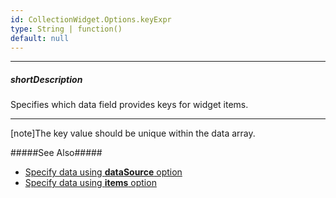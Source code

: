 ```yaml
---
id: CollectionWidget.Options.keyExpr
type: String | function()
default: null
---
```

---
##### shortDescription
Specifies which data field provides keys for widget items.

---
[note]The key value should be unique within the data array.

#####See Also#####
- [Specify data using **dataSource** option]({basewidgetpath}/Configuration/#dataSource)
- [Specify data using **items** option]({basewidgetpath}/Configuration/#items)